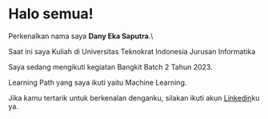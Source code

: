 # Halo semua! 

Perkenalkan nama saya **Dany Eka Saputra**.\


Saat ini saya Kuliah di Universitas Teknokrat Indonesia Jurusan Informatika 

Saya sedang mengikuti kegiatan Bangkit Batch 2 Tahun 2023.

Learning Path yang saya ikuti yaitu Machine Learning.

Jika kamu tertarik untuk berkenalan denganku, silakan ikuti akun [Linkedin](https://www.linkedin.com/in/dany-eka-saputra)ku ya.
